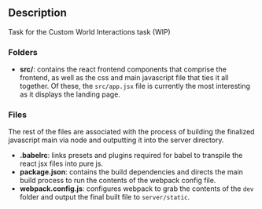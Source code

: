 ## Description

Task for the Custom World Interactions task (WIP)

### Folders

- **src/**: contains the react frontend components that comprise the frontend, as well as the css and main javascript file that ties it all together. Of these, the `src/app.jsx` file is currently the most interesting as it displays the landing page.


### Files

The rest of the files are associated with the process of building the finalized javascript main via node and outputting it into the server directory.

- **.babelrc**: links presets and plugins required for babel to transpile the react jsx files into pure js.
- **package.json**: contains the build dependencies and directs the main build process to run the contents of the webpack config file.
- **webpack.config.js**: configures webpack to grab the contents of the `dev` folder and output the final built file to `server/static`.
